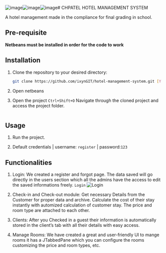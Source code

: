 ![image](https://github.com/user-attachments/assets/e8cadc48-cd16-4390-83e7-fe1a2fdc2e6d)![image](https://github.com/user-attachments/assets/dab4375f-7b7b-4d72-a5cc-342e3e1888d2)![image](https://github.com/user-attachments/assets/879a36a3-7f59-49b6-80b0-582a1010cbdb)# CHPATEL HOTEL MANAGEMENT SYSTEM

A hotel management made in the compliance for final grading in school.

## Pre-requisite
  **Netbeans must be installed in order for the code to work**   

## Installation

1. Clone the repository to your desired directory:
   ```bash
   git clone https://github.com/ixynGIT/hotel-management-system.git [YourDirectoryName]
    ```
2. Open netbeans
    
3. Open the project `Ctrl+Shift+O`
   Navigate through the cloned project and access the project folder.
   
    ```
## Usage

1. Run the project.
  
2. Default credentials | username: `register` | password:`123`


## Functionalities

1. Login:
We created a register and forgot page. The data saved will go directly in the users section which all the admins have the access to edit the saved informations freely.
`Login`
![Login](screenshots/login.png)

3. Check-in and Check-out module:
  Get necessary Details from the Customer for proper data and archive. Calculate the cost of their stay instantly with automized calculation of customer stay.
  The price and room type are attached to each other.

4. Clients:
  After you Checked in a guest their information is automatically stored in the client’s tab with all their details with easy access.

5. Manage Rooms:
  We have created a great and user-friendly UI to mange rooms it has a JTabbedPane which you can configure the rooms customizing the price and room types, etc.








